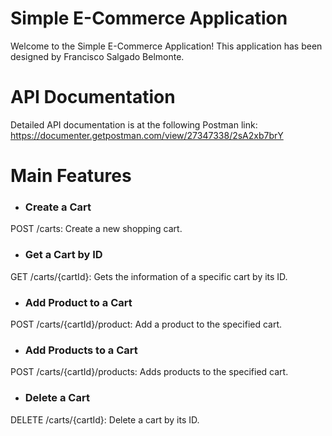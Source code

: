 # Simple E-Commerce Application

Welcome to the Simple E-Commerce Application! This application has been designed by Francisco Salgado Belmonte.

# API Documentation

Detailed API documentation is at the following Postman link: https://documenter.getpostman.com/view/27347338/2sA2xb7brY

# Main Features
- ### Create a Cart

POST /carts: Create a new shopping cart.

- ### Get a Cart by ID

GET /carts/{cartId}: Gets the information of a specific cart by its ID.

- ### Add Product to a Cart

POST /carts/{cartId}/product: Add a product to the specified cart.

- ### Add Products to a Cart

POST /carts/{cartId}/products: Adds products to the specified cart.

- ### Delete a Cart

DELETE /carts/{cartId}: Delete a cart by its ID.